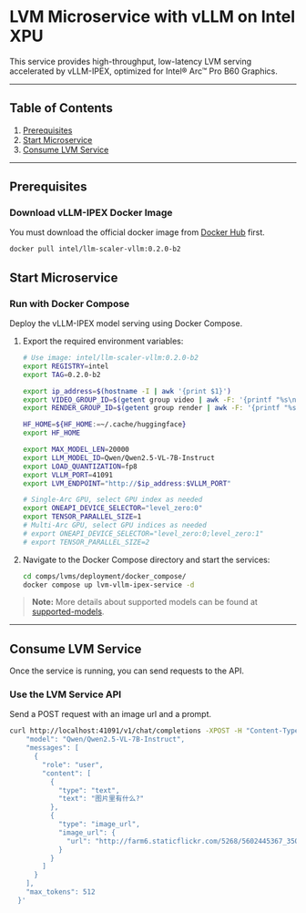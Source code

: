 # LVM Microservice with vLLM on Intel XPU

This service provides high-throughput, low-latency LVM serving accelerated by vLLM-IPEX, optimized for Intel® Arc™ Pro B60 Graphics.

---

## Table of Contents

1. [Prerequisites](#prerequisites)
2. [Start Microservice](#start-microservice)
3. [Consume LVM Service](#consume-lvm-service)

---

## Prerequisites

### Download vLLM-IPEX Docker Image

You must download the official docker image from [Docker Hub](https://hub.docker.com/r/intel/llm-scaler-vllm) first.

```bash
docker pull intel/llm-scaler-vllm:0.2.0-b2
```

## Start Microservice

### Run with Docker Compose

Deploy the vLLM-IPEX model serving using Docker Compose.

1.  Export the required environment variables:

    ```bash
    # Use image: intel/llm-scaler-vllm:0.2.0-b2
    export REGISTRY=intel
    export TAG=0.2.0-b2

    export ip_address=$(hostname -I | awk '{print $1}')
    export VIDEO_GROUP_ID=$(getent group video | awk -F: '{printf "%s\n", $3}')
    export RENDER_GROUP_ID=$(getent group render | awk -F: '{printf "%s\n", $3}')

    HF_HOME=${HF_HOME:=~/.cache/huggingface}
    export HF_HOME

    export MAX_MODEL_LEN=20000
    export LLM_MODEL_ID=Qwen/Qwen2.5-VL-7B-Instruct
    export LOAD_QUANTIZATION=fp8
    export VLLM_PORT=41091
    export LVM_ENDPOINT="http://$ip_address:$VLLM_PORT"

    # Single-Arc GPU, select GPU index as needed
    export ONEAPI_DEVICE_SELECTOR="level_zero:0"
    export TENSOR_PARALLEL_SIZE=1
    # Multi-Arc GPU, select GPU indices as needed
    # export ONEAPI_DEVICE_SELECTOR="level_zero:0;level_zero:1"
    # export TENSOR_PARALLEL_SIZE=2
    ```

2.  Navigate to the Docker Compose directory and start the services:
    ```bash
    cd comps/lvms/deployment/docker_compose/
    docker compose up lvm-vllm-ipex-service -d
    ```

> **Note:** More details about supported models can be found at [supported-models](https://github.com/intel/llm-scaler/tree/main/vllm#3-supported-models).

---

## Consume LVM Service

Once the service is running, you can send requests to the API.

### Use the LVM Service API

Send a POST request with an image url and a prompt.

```bash
curl http://localhost:41091/v1/chat/completions -XPOST -H "Content-Type: application/json" -d '{
    "model": "Qwen/Qwen2.5-VL-7B-Instruct",
    "messages": [
      {
        "role": "user",
        "content": [
          {
            "type": "text",
            "text": "图片里有什么?"
          },
          {
            "type": "image_url",
            "image_url": {
              "url": "http://farm6.staticflickr.com/5268/5602445367_3504763978_z.jpg"
            }
          }
        ]
      }
    ],
    "max_tokens": 512
  }'
```
